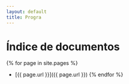 ```yaml
---
layout: default
title: Progra
---
```


# Índice de documentos

{% for page in site.pages %}
  - [{{ page.url }}]({{ page.url }})
{% endfor %}